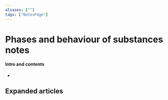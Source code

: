 ```yaml
---
aliases: [""]
tags: ["NotesPage"]
---
```


# Phases and behaviour of substances notes

#### Intro and contents
- 


## Expanded articles
